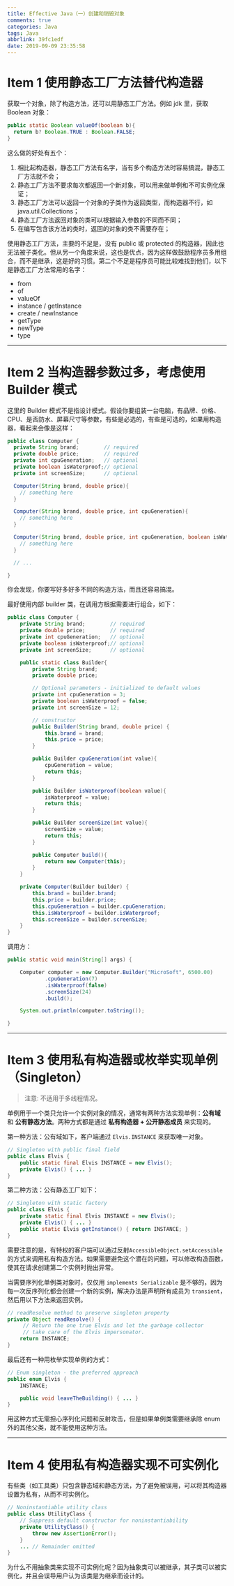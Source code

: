 ```yaml
---
title: Effective Java（一）创建和销毁对象
comments: true
categories: Java
tags: Java
abbrlink: 39fc1edf
date: 2019-09-09 23:35:58
---
```


# Item 1 使用静态工厂方法替代构造器

获取一个对象，除了构造方法，还可以用静态工厂方法。例如 jdk 里，获取 Boolean 对象：

```java
public static Boolean valueOf(boolean b){
  return b? Boolean.TRUE : Boolean.FALSE;
}
```

这么做的好处有五个：

1. 相比起构造器，静态工厂方法有名字，当有多个构造方法时容易搞混，静态工厂方法就不会；
2. 静态工厂方法不要求每次都返回一个新对象，可以用来做单例和不可实例化保证；
3. 静态工厂方法可以返回一个对象的子类作为返回类型，而构造器不行，如 java.util.Collections；
4. 静态工厂方法返回对象的类可以根据输入参数的不同而不同；
5. 在编写包含该方法的类时，返回的对象的类不需要存在；

使用静态工厂方法，主要的不足是，没有 public 或 protected 的构造器，因此也无法被子类化。但从另一个角度来说，这也是优点，因为这样做鼓励程序员多用组合，而不是继承，这是好的习惯。第二个不足是程序员可能比较难找到他们，以下是静态工厂方法常用的名字：

- from
- of
- valueOf
- instance / getInstance
- create / newInstance
- getType
- newType
- type

---

<!-- more -->


# Item 2 当构造器参数过多，考虑使用 Builder 模式

这里的 Builder 模式不是指设计模式。假设你要组装一台电脑，有品牌、价格、CPU、是否防水、屏幕尺寸等参数，有些是必选的，有些是可选的，如果用构造器，看起来会像是这样：

```java
public class Computer {
  private String brand;        // required
  private double price;        // required
  private int cpuGeneration;   // optional
  private boolean isWaterproof;// optional
  private int screenSize;      // optional

  Computer(String brand, double price){
    // something here
  }

  Computer(String brand, double price, int cpuGeneration){
    // something here
  }

  Computer(String brand, double price, int cpuGeneration, boolean isWaterproof){
    // something here
  }

  // ...

}
```

你会发现，你要写好多好多不同的构造方法，而且还容易搞混。

最好使用内部 builder 类，在调用方根据需要进行组合，如下：

```java
public class Computer {
    private String brand;        // required
    private double price;        // required
    private int cpuGeneration;   // optional
    private boolean isWaterproof;// optional
    private int screenSize;      // optional

    public static class Builder{
        private String brand;
        private double price;

        // Optional parameters - initialized to default values
        private int cpuGeneration = 3;
        private boolean isWaterproof = false;
        private int screenSize = 12;

        // constructor
        public Builder(String brand, double price) {
            this.brand = brand;
            this.price = price;
        }

        public Builder cpuGeneration(int value){
            cpuGeneration = value;
            return this;
        }

        public Builder isWaterproof(boolean value){
            isWaterproof = value;
            return this;
        }

        public Builder screenSize(int value){
            screenSize = value;
            return this;
        }

        public Computer build(){
            return new Computer(this);
        }
    }

    private Computer(Builder builder) {
        this.brand = builder.brand;
        this.price = builder.price;
        this.cpuGeneration = builder.cpuGeneration;
        this.isWaterproof = builder.isWaterproof;
        this.screenSize = builder.screenSize;
    }
}
```

调用方：

```java
public static void main(String[] args) {

    Computer computer = new Computer.Builder("MicroSoft", 6500.00)
            .cpuGeneration(7)
            .isWaterproof(false)
            .screenSize(24)
            .build();

    System.out.println(computer.toString());

}
```

---

# Item 3 使用私有构造器或枚举实现单例（Singleton）

> 注意: 不适用于多线程情况。

单例用于一个类只允许一个实例对象的情况，通常有两种方法实现单例：**公有域** 和 **公有静态方法**。两种方式都是通过 **私有构造器 + 公开静态成员** 来实现的。

第一种方法：公有域如下，客户端通过 `Elvis.INSTANCE` 来获取唯一对象。

```java
// Singleton with public final field
public class Elvis {
    public static final Elvis INSTANCE = new Elvis();
    private Elvis() { ... }
}
```

第二种方法：公有静态工厂如下：

```java
// Singleton with static factory
public class Elvis {
    private static final Elvis INSTANCE = new Elvis();
    private Elvis() { ... }
    public static Elvis getInstance() { return INSTANCE; }
}
```

需要注意的是，有特权的客户端可以通过反射`AccessibleObject.setAccessible`的方式来调用私有构造方法。如果需要避免这个潜在的问题，可以修改构造函数，使其在请求创建第二个实例时抛出异常。

当需要序列化单例类对象时，仅仅用 `implements Serializable` 是不够的，因为每一次反序列化都会创建一个新的实例，解决办法是声明所有成员为 `transient`，然后用以下方法来返回实例。

```java
// readResolve method to preserve singleton property
private Object readResolve() {
     // Return the one true Elvis and let the garbage collector
     // take care of the Elvis impersonator.
    return INSTANCE;
}
```

最后还有一种用枚举实现单例的方式：

```java
// Enum singleton - the preferred approach
public enum Elvis {
    INSTANCE;

    public void leaveTheBuilding() { ... }
}
```

用这种方式无需担心序列化问题和反射攻击，但是如果单例类需要继承除 enum 外的其他父类，就不能使用这种方法。

---

# Item 4 使用私有构造器实现不可实例化

有些类（如工具类）只包含静态域和静态方法，为了避免被误用，可以将其构造器设置为私有，从而不可实例化。

```java
// Noninstantiable utility class
public class UtilityClass {
    // Suppress default constructor for noninstantiability
    private UtilityClass() {
        throw new AssertionError();
    }
    ... // Remainder omitted
}
```

为什么不用抽象类来实现不可实例化呢？因为抽象类可以被继承，其子类可以被实例化，并且会误导用户认为该类是为继承而设计的。
